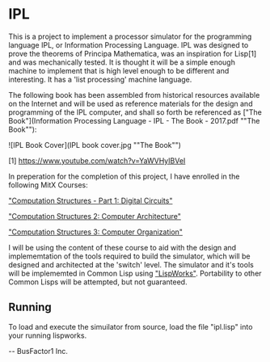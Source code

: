 # IPL

This is a project to implement a processor simulator for the
programming language IPL, or Information Processing Language.  IPL was
designed to prove the theorems of Principa Mathematica, was an
inspiration for Lisp[1] and was mechanically tested.  It is thought it
will be a simple enough machine to implement that is high level enough
to be different and interesting.  It has a 'list processing' machine
language.

The following book has been assembled from historical resources
available on the Internet and will be used as reference materials for
the design and programming of the IPL computer, and shall so forth be
referenced as ["The Book"](Information Processing Language - IPL - The
Book - 2017.pdf "\"The Book\""):

![IPL Book Cover](IPL book cover.jpg "\"The Book\"")

[1] https://www.youtube.com/watch?v=YaWVHyIBVeI

In preperation for the completion of this project, I have enrolled in
the following MitX Courses:

["Computation Structures - Part 1: Digital Circuits"](https://www.edx.org/course/computation-structures-part-1-digital-mitx-6-004-1x-0)

["Computation Structures 2: Computer Architecture"](https://www.edx.org/course/computation-structures-2-computer-mitx-6-004-2x
)

["Computation Structures 3: Computer Organization"](https://www.edx.org/course/computation-structures-3-computer-mitx-6-004-3x-0)

I will be using the content of these course to aid with the design and
implememtation of the tools required to build the simulator, which
will be designed and architected at the 'switch' level.  The simulator
and it's tools will be implememted in Common Lisp using
["LispWorks"](http://www.lispworks.com).  Portability to other Common
Lisps will be attempted, but not guaranteed.

Running
--

To load and execute the simuilator from source, load the file "ipl.lisp" into your running lispworks.

--
BusFactor1 Inc.
